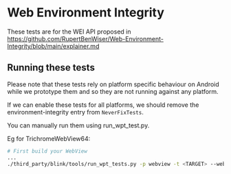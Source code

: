 # Web Environment Integrity

These tests are for the WEI API proposed in
https://github.com/RupertBenWiser/Web-Environment-Integrity/blob/main/explainer.md

## Running these tests

Please note that these tests rely on
platform specific behaviour on Android while we prototype them
and so they are not running against any platform.

If we can enable these tests for all platforms, we should remove
the environment-integrity entry from `NeverFixTests`.

You can manually run them using run_wpt_test.py.

Eg for TrichromeWebView64:

```sh
# First build your WebView
...
./third_party/blink/tools/run_wpt_tests.py -p webview -t <TARGET> --webview-provider ./out/<TARGET>/apks/TrichromeWebView64.apk --browser-apk ./out/<TARGET>/apks/SystemWebViewShell.apk -- wpt_internal/environment-integrity/navigator-environment-integrity.https.html
```
